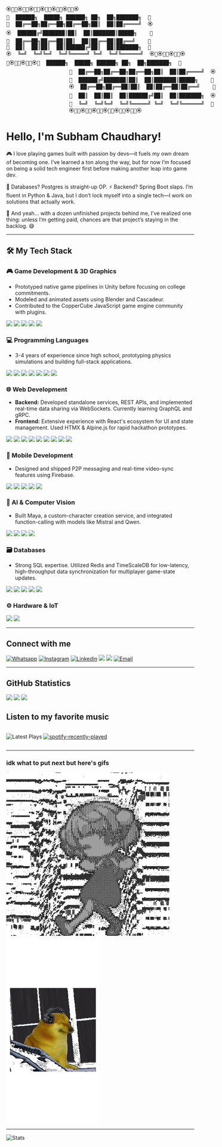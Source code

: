 
<div style="width:700px;">
<pre>
🏵️🌺🌸🏵️🌺🌸🏵️🌺🌸🏵️🌺🌸🏵️🌺🌸🏵️🌺🌸🏵️
🌸  ██████╗  █████╗ ██████╗ ██╗  ██╗███████╗  🌺                    
🌺  ██╔══██╗██╔══██╗██╔══██╗██║  ██║██╔════╝  🏵️                    
🏵️  ██████╔╝███████║██║  ██║███████║█████╗    🌺                    
🌺  ██╔══██╗██╔══██║██║  ██║██╔══██║██╔══╝    🌸                    
🌸  ██║  ██║██║  ██║██████╔╝██║  ██║███████╗  🌺                    
🏵️  ╚═╝  ╚═╝╚═╝  ╚═╝╚═════╝ ╚═╝  ╚═╝╚══════╝  🏵️🌸🏵️🌺🌸🏵️🌺🌸🏵️  
🌸🏵️🌺🌸🏵️🌺🌸🏵️🌺  ██████╗  █████╗ ██████╗ ██╗  ██╗███████╗  🌺
                    🌸  ██╔══██╗██╔══██╗██╔══██╗██║  ██║██╔════╝  🏵️
                    🌺  ██████╔╝███████║██║  ██║███████║█████╗    🌺
                    🏵️  ██╔══██╗██╔══██║██║  ██║██╔══██║██╔══╝    🌸
                    🌺  ██║  ██║██║  ██║██████╔╝██║  ██║███████╗  🏵️
                    🌸  ╚═╝  ╚═╝╚═╝  ╚═╝╚═════╝ ╚═╝  ╚═╝╚══════╝  🌸
                    🏵️🌺🌸🏵️🌺🌸🏵️🌺🌸🏵️🌺🌸🏵️🌺🌸🏵️🌺🌸🏵️
</pre></div>

# Hello, I'm **Subham Chaudhary!**

🎮 I love playing games built with passion by devs—it fuels my own dream of becoming one. I’ve learned a ton along the way, but for now I’m focused on being a solid tech engineer first before making another leap into game dev.

💾 Databases? Postgres is straight-up OP. ⚡ Backend? Spring Boot slaps. I’m fluent in Python & Java, but I don’t lock myself into a single tech—I work on solutions that actually work.

🚀 And yeah… with a dozen unfinished projects behind me, I’ve realized one thing: unless I’m getting paid, chances are that project’s staying in the backlog. 😅

---

## 🛠️ My Tech Stack

### 🎮 Game Development & 3D Graphics
* Prototyped native game pipelines in Unity before focusing on college commitments.
* Modeled and animated assets using Blender and Cascadeur.
* Contributed to the CopperCube JavaScript game engine community with plugins.

<p>
    <img src="https://img.shields.io/badge/-Unity-000000?style=for-the-badge&logo=unity" />
    <img src="https://img.shields.io/badge/-Unreal%20Engine-313131?style=for-the-badge&logo=unrealengine" />
    <img src="https://img.shields.io/badge/-Blender-F5792A?style=for-the-badge&logo=blender" />
    <img src="https://img.shields.io/badge/-Cascadeur-2D2D2D?style=for-the-badge" />
    <img src="https://img.shields.io/badge/-CopperCube-8B4513?style=for-the-badge" />
</p>

### 💻 Programming Languages
* 3-4 years of experience since high school, prototyping physics simulations and building full-stack applications.

<p>
    <img src="https://img.shields.io/badge/-Python-3776AB?style=for-the-badge&logo=python" />
    <img src="https://img.shields.io/badge/-C%23-239120?style=for-the-badge&logo=c-sharp" />
    <img src="https://img.shields.io/badge/-Java-007396?style=for-the-badge&logo=java" />
    <img src="https://img.shields.io/badge/-JavaScript-F7DF1E?style=for-the-badge&logo=javascript" />
    <img src="https://img.shields.io/badge/-C-A8B9CC?style=for-the-badge&logo=c" />
    <img src="https://img.shields.io/badge/-Kotlin-7F52FF?style=for-the-badge&logo=kotlin" />
    <img src="https://img.shields.io/badge/-SQL-4479A1?style=for-the-badge&logo=mysql" />
</p>

### 🌐 Web Development
* **Backend:** Developed standalone services, REST APIs, and implemented real-time data sharing via WebSockets. Currently learning GraphQL and gRPC.
* **Frontend:** Extensive experience with React's ecosystem for UI and state management. Used HTMX & Alpine.js for rapid hackathon prototypes.

<p>
    <img src="https://img.shields.io/badge/-Django-092E20?style=for-the-badge&logo=django" />
    <img src="https://img.shields.io/badge/-Spring%20Boot-6DB33F?style=for-the-badge&logo=spring-boot" />
    <img src="https://img.shields.io/badge/-Flask-000000?style=for-the-badge&logo=flask" />
    <img src="https://img.shields.io/badge/-Node.js-339933?style=for-the-badge&logo=nodedotjs" />
    <img src="https://img.shields.io/badge/-FastAPI-009688?style=for-the-badge&logo=fastapi" />
    <img src="https://img.shields.io/badge/-React-61DAFB?style=for-the-badge&logo=react" />
    <img src="https://img.shields.io/badge/-Vue.js-4FC08D?style=for-the-badge&logo=vuedotjs" />
    <img src="https://img.shields.io/badge/-HTMX-3366CC?style=for-the-badge" />
    <img src="https://img.shields.io/badge/-Alpine.js-77C1D2?style=for-the-badge&logo=alpinedotjs" />
</p>

### 📱 Mobile Development
* Designed and shipped P2P messaging and real-time video-sync features using Firebase.

<p>
    <img src="https://img.shields.io/badge/-Android-3DDC84?style=for-the-badge&logo=android" />
    <img src="https://img.shields.io/badge/-Flutter-02569B?style=for-the-badge&logo=flutter" />
    <img src="https://img.shields.io/badge/-React%20Native-61DAFB?style=for-the-badge&logo=react" />
    <img src="https://img.shields.io/badge/-Firebase-FFCA28?style=for-the-badge&logo=firebase" />
    <img src="https://img.shields.io/badge/-Sketchware-1E88E5?style=for-the-badge" />
</p>

### 🧠 AI & Computer Vision
* Built Maya, a custom-character creation service, and integrated function-calling with models like Mistral and Qwen.

<p>
    <img src="https://img.shields.io/badge/-OpenCV-5C3EE8?style=for-the-badge&logo=opencv" />
    <img src="https://img.shields.io/badge/-MediaPipe-007F73?style=for-the-badge&logo=google" />
    <img src="https://img.shields.io/badge/-Ollama-000000?style=for-the-badge" />
    <img src="https://img.shields.io/badge/-OpenPose-E91E63?style=for-the-badge" />
</p>

### 🗃️ Databases
* Strong SQL expertise. Utilized Redis and TimeScaleDB for low-latency, high-throughput data synchronization for multiplayer game-state updates.

<p>
    <img src="https://img.shields.io/badge/-PostgreSQL-4169E1?style=for-the-badge&logo=postgresql" />
    <img src="https://img.shields.io/badge/-MongoDB-47A248?style=for-the-badge&logo=mongodb" />
    <img src="https://img.shields.io/badge/-Redis-DC382D?style=for-the-badge&logo=redis" />
    <img src="https://img.shields.io/badge/-SQLite-003B57?style=for-the-badge&logo=sqlite" />
    <img src="https://img.shields.io/badge/-TimeScaleDB-F29218?style=for-the-badge&logo=timescaledb" />
</p>

### ⚙️ Hardware & IoT
<p>
    <img src="https://img.shields.io/badge/-Arduino-00979D?style=for-the-badge&logo=arduino" />
    <img src="https://img.shields.io/badge/-Raspberry%20Pi-A22846?style=for-the-badge&logo=raspberry-pi" />
</p>

---

## Connect with me

<div align="left">

[![Whatsapp](https://img.shields.io/badge/-Whatsapp-25D366?style=for-the-badge&logo=whatsapp&labelColor=black)](https://wa.link/18tf6f)
[![Instagram](https://img.shields.io/badge/-Instagram-E4405F?style=for-the-badge&logo=instagram&logoColor=white)](https://www.instagram.com/shubhi._._.singh)
[![Linkedin](https://img.shields.io/badge/-Linkedin-0A66C2?style=for-the-badge&logo=linkedin&labelColor=black)](https://www.linkedin.com/in/subham-chaudhary-53668229b/)
<img src="https://img.shields.io/badge/venom____69-Discord-5865F2?style=for-the-badge&logo=discord&logoColor=white" onclick="navigator.clipboard.writeText('venom__69');return false;">
<a href="mailto:shubhu.uwu@gmail.com" onclick="navigator.clipboard.writeText('shubhu.uwu@gmail.com');return false;"><img src="https://img.shields.io/badge/shubhu.uwu@gmail.com-gmail-EA4335?&style=for-the-badge&logo=gmail&labelColor=black)"></a>
[![Email](https://img.shields.io/badge/Open_in_pc-gmail-EA4335?&style=for-the-badge&logo=gmail&labelColor=black)](https://mail.google.com/mail/u/0/?fs=1&to=shubhu.uwu@gmail.com&su=Subject&body=Got%20Your%20mail%20from%20github&tf=cm)
</div>

---

## GitHub Statistics

<div align="left">

<picture>
  <source
    srcset="https://github-readme-streak-stats.herokuapp.com/?user=subham-chaudhary&theme=tokyonight"
    media="(prefers-color-scheme: dark)"
  />
  <source
    srcset="https://github-readme-streak-stats.herokuapp.com/?user=subham-chaudhary"
    media="(prefers-color-scheme: light), (prefers-color-scheme: no-preference)"
  />
  <img src="https://github-readme-streak-stats.herokuapp.com/?user=subham-chaudhary" />
</picture>
<picture>
  <source
    srcset="https://github-readme-stats.vercel.app/api/top-langs/?username=Subham-chaudhary&layout=compact&theme=tokyonight"
    media="(prefers-color-scheme: dark)"
  />
  <source
    srcset="https://github-readme-stats.vercel.app/api/top-langs/?username=Subham-chaudhary&layout=compact"
    media="(prefers-color-scheme: light), (prefers-color-scheme: no-preference)"
  />
  <img src="https://github-readme-stats.vercel.app/api/top-langs/?username=Subham-chaudhary&layout=compact" />
</picture>
<picture>
  <source
    srcset="https://github-readme-stats.vercel.app/api?username=Subham-chaudhary&show_icons=true&theme=tokyonight&include_all_commits=true&count_private=true"
    media="(prefers-color-scheme: dark)"
  />
  <source
    srcset="https://github-readme-stats.vercel.app/api?username=Subham-chaudhary&show_icons=true&include_all_commits=true&count_private=true"
    media="(prefers-color-scheme: light), (prefers-color-scheme: no-preference)"
  />
  <img src="https://github-readme-stats.vercel.app/api?username=Subham-chaudhary&show_icons=true&include_all_commits=true&count_private=true" />
</picture>
</div>



## Listen to my favorite music
<div align="left" justify-content="center" style="display: flex; align-items: center;">

![Latest Plays](https://spotify-recently-played-readme.vercel.app/api?user=31zkmm6gnj27xidlx6v2kl2rgtsq&count=10)
[![spotify-recently-played](https://spotify-github-profile.kittinanx.com/api/view?uid=31zkmm6gnj27xidlx6v2kl2rgtsq&cover_image=true&theme=default&show_offline=false&background_color=202020&interchange=true&bar_color=53b14f&bar_color_cover=true)](https://spotify-github-profile.kittinanx.com/api/view?uid=31zkmm6gnj27xidlx6v2kl2rgtsq&redirect=true)

</div>

---
### idk what to put next but here's gifs
![dance-with-me](/dancing-with-u.gif)
![dance-with-me](/me-cheelin2.gif)

---

![Stats](https://hit.yhype.me/github/profile?account_id=150613597)
